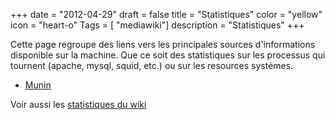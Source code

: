 +++
date = "2012-04-29"
draft = false
title = "Statistiques"
color = "yellow"
icon = "heart-o"
Tags = [ "mediawiki"]
description = "Statistiques"
+++

Cette page regroupe des liens vers les principales sources
d'informations disponible sur la machine. Que ce soit des statistiques
sur les processus qui tournent (apache, mysql, squid, etc.) ou sur les
resources systèmes.

-   [Munin](http://monitoring.azae.net/munin)

Voir aussi les [ statistiques du wiki](Special:Statistics "wikilink")

